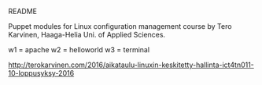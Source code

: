 README

Puppet modules for Linux configuration management course by Tero Karvinen, Haaga-Helia Uni. of Applied Sciences.

w1 = apache
w2 = helloworld
w3 = terminal       

http://terokarvinen.com/2016/aikataulu-linuxin-keskitetty-hallinta-ict4tn011-10-loppusyksy-2016

